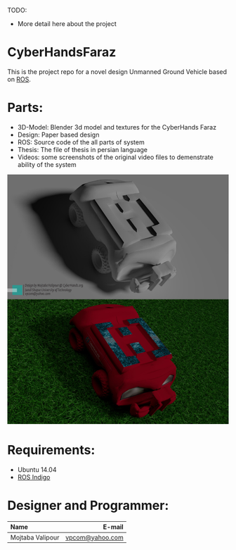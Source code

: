 TODO:
  - More detail here about the project

# CyberHandsFaraz
This is the project repo for a novel design Unmanned Ground Vehicle based on [ROS](http://www.ros.org/).
  
# Parts:
 * 3D-Model: Blender 3d model and textures for the CyberHands Faraz
 * Design: Paper based design
 * ROS: Source code of the all parts of system
 * Thesis: The file of thesis in persian language
 * Videos: some screenshots of the original video files to demenstrate ability of the system

![Image: ](CyberHandsFARAZ-ByMojtabaValipour.jpg)

# Requirements:
  * Ubuntu 14.04
  * [ROS Indigo](http://wiki.ros.org/indigo/Installation/Ubuntu)
  
# Designer and Programmer:
Name | E-mail
:--- | ---:
Mojtaba Valipour | vpcom@yahoo.com
